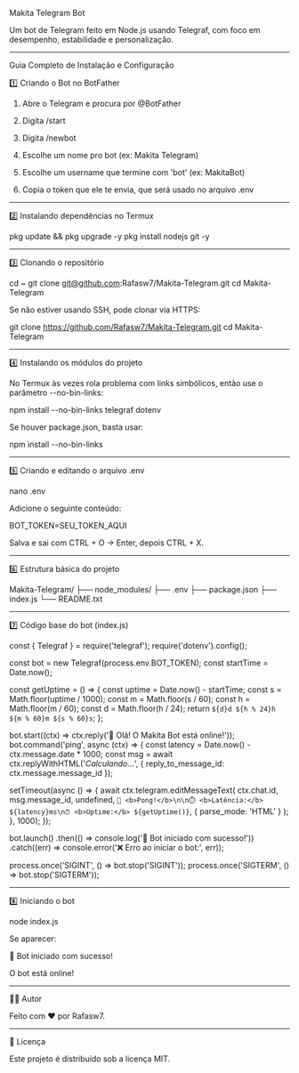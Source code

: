 Makita Telegram Bot

Um bot de Telegram feito em Node.js usando Telegraf, com foco em desempenho, estabilidade e personalização.


---

Guia Completo de Instalação e Configuração

1️⃣ Criando o Bot no BotFather

1. Abre o Telegram e procura por @BotFather


2. Digita /start


3. Digita /newbot


4. Escolhe um nome pro bot (ex: Makita Telegram)


5. Escolhe um username que termine com 'bot' (ex: MakitaBot)


6. Copia o token que ele te envia, que será usado no arquivo .env




---

2️⃣ Instalando dependências no Termux

pkg update && pkg upgrade -y
pkg install nodejs git -y


---

3️⃣ Clonando o repositório

cd ~
git clone git@github.com:Rafasw7/Makita-Telegram.git
cd Makita-Telegram

Se não estiver usando SSH, pode clonar via HTTPS:

git clone https://github.com/Rafasw7/Makita-Telegram.git
cd Makita-Telegram


---

4️⃣ Instalando os módulos do projeto

No Termux às vezes rola problema com links simbólicos, então use o parâmetro --no-bin-links:

npm install --no-bin-links telegraf dotenv

Se houver package.json, basta usar:

npm install --no-bin-links


---

5️⃣ Criando e editando o arquivo .env

nano .env

Adicione o seguinte conteúdo:

BOT_TOKEN=SEU_TOKEN_AQUI

Salva e sai com CTRL + O → Enter, depois CTRL + X.


---

6️⃣ Estrutura básica do projeto

Makita-Telegram/
├── node_modules/
├── .env
├── package.json
├── index.js
└── README.txt


---

7️⃣ Código base do bot (index.js)

const { Telegraf } = require('telegraf');
require('dotenv').config();

const bot = new Telegraf(process.env.BOT_TOKEN);
const startTime = Date.now();

const getUptime = () => {
  const uptime = Date.now() - startTime;
  const s = Math.floor(uptime / 1000);
  const m = Math.floor(s / 60);
  const h = Math.floor(m / 60);
  const d = Math.floor(h / 24);
  return `${d}d ${h % 24}h ${m % 60}m ${s % 60}s`;
};

bot.start((ctx) => ctx.reply('🤖 Olá! O Makita Bot está online!'));
bot.command('ping', async (ctx) => {
  const latency = Date.now() - ctx.message.date * 1000;
  const msg = await ctx.replyWithHTML('<i>Calculando...</i>', { reply_to_message_id: ctx.message.message_id });

  setTimeout(async () => {
    await ctx.telegram.editMessageText(
      ctx.chat.id,
      msg.message_id,
      undefined,
      `🏓 <b>Pong!</b>\n\n⏱️ <b>Latência:</b> ${latency}ms\n⏰ <b>Uptime:</b> ${getUptime()}`,
      { parse_mode: 'HTML' }
    );
  }, 1000);
});

bot.launch()
  .then(() => console.log('🤖 Bot iniciado com sucesso!'))
  .catch((err) => console.error('❌ Erro ao iniciar o bot:', err));

process.once('SIGINT', () => bot.stop('SIGINT'));
process.once('SIGTERM', () => bot.stop('SIGTERM'));


---

8️⃣ Iniciando o bot

node index.js

Se aparecer:

🤖 Bot iniciado com sucesso!

O bot está online!


---

👨‍💻 Autor

Feito com ❤️ por Rafasw7.


---

🪪 Licença

Este projeto é distribuído sob a licença MIT.